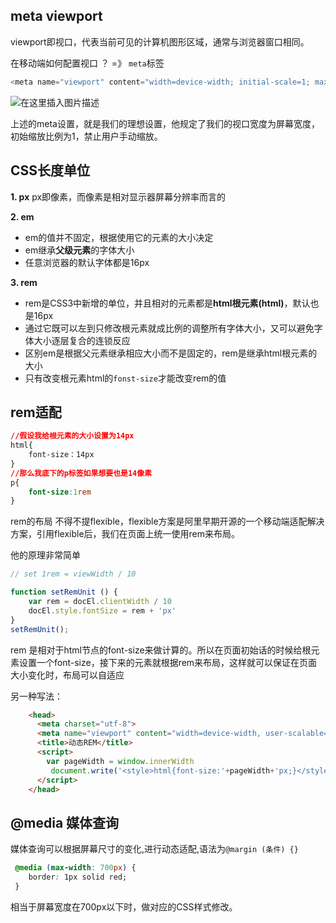 ##  meta viewport
viewport即视口，代表当前可见的计算机图形区域，通常与浏览器窗口相同。

在移动端如何配置视口 ？ =》 `meta`标签

```javascript
<meta name="viewport" content="width=device-width; initial-scale=1; maximum-scale=1; minimum-scale=1; user-scalable=no;">
```
![在这里插入图片描述](https://img-blog.csdnimg.cn/e2045b81da3f4f90bface65d4f51cf79.png)

上述的meta设置，就是我们的理想设置，他规定了我们的视口宽度为屏幕宽度，初始缩放比例为1，禁止用户手动缩放。

## CSS长度单位
**1. px**
px即像素，而像素是相对显示器屏幕分辨率而言的

**2. em**
- em的值并不固定，根据使用它的元素的大小决定
- em继承**父级元素**的字体大小
- 任意浏览器的默认字体都是16px

**3. rem**
- rem是CSS3中新增的单位，并且相对的元素都是**html根元素(html)**，默认也是16px
- 通过它既可以左到只修改根元素就成比例的调整所有字体大小，又可以避免字体大小逐层复合的连锁反应
- 区别em是根据父元素继承相应大小而不是固定的，rem是继承html根元素的大小
- 只有改变根元素html的`fonst-size`才能改变rem的值


## rem适配

```css
//假设我给根元素的大小设置为14px
html{
    font-size：14px
}
//那么我底下的p标签如果想要也是14像素
p{
    font-size:1rem
}
```

rem的布局 不得不提flexible，flexible方案是阿里早期开源的一个移动端适配解决方案，引用flexible后，我们在页面上统一使用rem来布局。

他的原理非常简单

```javascript
// set 1rem = viewWidth / 10

function setRemUnit () {
    var rem = docEl.clientWidth / 10
    docEl.style.fontSize = rem + 'px'
}
setRemUnit();
```

rem 是相对于html节点的font-size来做计算的。所以在页面初始话的时候给根元素设置一个font-size，接下来的元素就根据rem来布局，这样就可以保证在页面大小变化时，布局可以自适应

另一种写法：

```html
    <head>
      <meta charset="utf-8">
      <meta name="viewport" content="width=device-width, user-scalable=no, initial-scale=1.0, maximum-scale=1.0, minimum-scale=1.0">
      <title>动态REM</title>
      <script>
        var pageWidth = window.innerWidth
         document.write('<style>html{font-size:'+pageWidth+'px;}</style>')
      </script>
    </head>
```

## @media 媒体查询
媒体查询可以根据屏幕尺寸的变化,进行动态适配,语法为`@margin (条件) {}`

```css
 @media (max-width: 700px) {
	border: 1px solid red;
 }
```
相当于屏幕宽度在700px以下时，做对应的CSS样式修改。